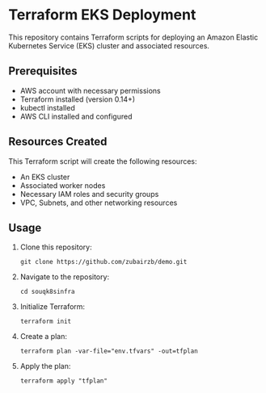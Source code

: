 # Terraform EKS Deployment

This repository contains Terraform scripts for deploying an Amazon Elastic Kubernetes Service (EKS) cluster and associated resources.

## Prerequisites

- AWS account with necessary permissions
- Terraform installed (version 0.14+)
- kubectl installed
- AWS CLI installed and configured

## Resources Created

This Terraform script will create the following resources:

- An EKS cluster
- Associated worker nodes
- Necessary IAM roles and security groups
- VPC, Subnets, and other networking resources

## Usage

1. Clone this repository:
   ```
   git clone https://github.com/zubairzb/demo.git
   ```
2. Navigate to the repository:
   ```
   cd souqk8sinfra
   ```
3. Initialize Terraform:
   ```
   terraform init
   ```
4. Create a plan:
   ```
   terraform plan -var-file="env.tfvars" -out=tfplan
   ```
5. Apply the plan:
   ```
   terraform apply "tfplan"
   ```


